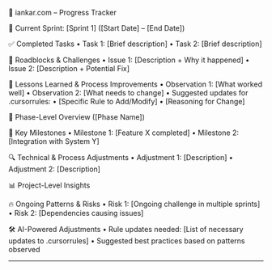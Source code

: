 🚀 iankar.com – Progress Tracker

📌 Current Sprint: [Sprint 1] ([Start Date] – [End Date])

✅ Completed Tasks
	• Task 1: [Brief description]
	• Task 2: [Brief description]

🔴 Roadblocks & Challenges
	• Issue 1: [Description + Why it happened]
	• Issue 2: [Description + Potential Fix]

🔄 Lessons Learned & Process Improvements
	• Observation 1: [What worked well]
	• Observation 2: [What needs to change]
	• Suggested updates for .cursorrules:
		• [Specific Rule to Add/Modify]
		• [Reasoning for Change]

🎯 Phase-Level Overview ([Phase Name])

📍 Key Milestones
	• Milestone 1: [Feature X completed]
	• Milestone 2: [Integration with System Y]

🔍 Technical & Process Adjustments
	• Adjustment 1: [Description]
	• Adjustment 2: [Description]

📊 Project-Level Insights

🔥 Ongoing Patterns & Risks
	• Risk 1: [Ongoing challenge in multiple sprints]
	• Risk 2: [Dependencies causing issues]

🛠 AI-Powered Adjustments
	• Rule updates needed: [List of necessary updates to .cursorrules]
	• Suggested best practices based on patterns observed

--- 